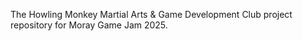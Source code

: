 The Howling Monkey Martial Arts & Game Development Club project repository for Moray Game Jam 2025.
